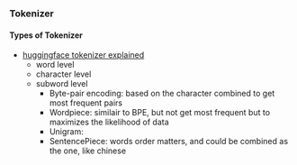 ### Tokenizer


#### Types of Tokenizer
- [huggingface tokenizer explained](https://huggingface.co/docs/transformers/tokenizer_summary)
  - word level
  - character level
  - subword level
    - Byte-pair encoding: based on the character combined to get most frequent pairs
    - Wordpiece: similair to BPE, but not get most frequent but to maximizes the likelihood of data
    - Unigram:
    - SentencePiece: words order matters, and could be combined as the one, like chinese